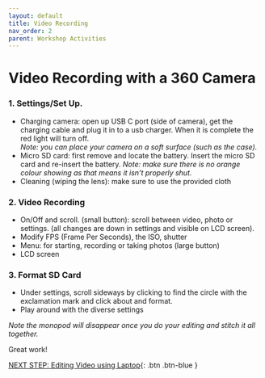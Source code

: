 ```yaml
---
layout: default
title: Video Recording
nav_order: 2
parent: Workshop Activities
---
```


# Video Recording with a 360 Camera

### 1. Settings/Set Up. 
   - Charging camera: open up USB C port (side of camera), get the charging cable and plug it in to a usb charger. When it is complete the red light will turn off.  
_Note: you can place your camera on a soft surface (such as the case)._
   - Micro SD card: first remove and locate the battery. Insert the micro SD card and re-insert the battery.
_Note: make sure there is no orange colour showing as that means it isn’t properly shut._
   - Cleaning (wiping the lens): make sure to use the provided cloth

### 2. Video Recording
   - On/Off and scroll. (small button): scroll between video, photo or settings. (all changes are down in settings and visible on LCD screen). 
   - Modify FPS (Frame Per Seconds), the ISO, shutter
   - Menu: for starting, recording or taking photos (large button)
   - LCD screen

### 3. Format SD Card 
   - Under settings, scroll sideways by clicking to find the circle with the exclamation mark and click about and format.
   - Play around with the diverse settings

_Note the monopod will disappear once you do your editing and stitch it all together._

Great work!

[NEXT STEP: Editing Video using Laptop](editing-video-laptop.html){: .btn .btn-blue }
